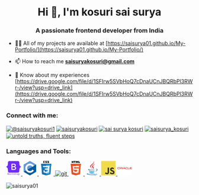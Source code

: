 <h1 align="center">Hi 👋, I'm kosuri sai surya</h1>
<h3 align="center">A passionate frontend developer from India</h3>

- 👨‍💻 All of my projects are available at [https://saisurya01.github.io/My-Portfolio/](https://saisurya01.github.io/My-Portfolio/)

- 📫 How to reach me **saisuryakosuri@gmail.com**

- 📄 Know about my experiences [https://drive.google.com/file/d/1SFIrw5SVbHoQ7cDnaUCnJBQRbPl3RWr-/view?usp=drive_link](https://drive.google.com/file/d/1SFIrw5SVbHoQ7cDnaUCnJBQRbPl3RWr-/view?usp=drive_link)

<h3 align="left">Connect with me:</h3>
<p align="left">
<a href="https://twitter.com/@saisuryakosuri1" target="blank"><img align="center" src="https://raw.githubusercontent.com/rahuldkjain/github-profile-readme-generator/master/src/images/icons/Social/twitter.svg" alt="@saisuryakosuri1" height="30" width="40" /></a>
<a href="https://linkedin.com/in/saisuryakosuri" target="blank"><img align="center" src="https://raw.githubusercontent.com/rahuldkjain/github-profile-readme-generator/master/src/images/icons/Social/linked-in-alt.svg" alt="saisuryakosuri" height="30" width="40" /></a>
<a href="https://fb.com/sai surya kosuri" target="blank"><img align="center" src="https://raw.githubusercontent.com/rahuldkjain/github-profile-readme-generator/master/src/images/icons/Social/facebook.svg" alt="sai surya kosuri" height="30" width="40" /></a>
<a href="https://instagram.com/saisurya_kosuri" target="blank"><img align="center" src="https://raw.githubusercontent.com/rahuldkjain/github-profile-readme-generator/master/src/images/icons/Social/instagram.svg" alt="saisurya_kosuri" height="30" width="40" /></a>
<a href="https://www.youtube.com/c/untold truths, fluent steps" target="blank"><img align="center" src="https://raw.githubusercontent.com/rahuldkjain/github-profile-readme-generator/master/src/images/icons/Social/youtube.svg" alt="untold truths, fluent steps" height="30" width="40" /></a>
</p>

<h3 align="left">Languages and Tools:</h3>
<p align="left"> <a href="https://getbootstrap.com" target="_blank" rel="noreferrer"> <img src="https://raw.githubusercontent.com/devicons/devicon/master/icons/bootstrap/bootstrap-plain-wordmark.svg" alt="bootstrap" width="40" height="40"/> </a> <a href="https://www.cprogramming.com/" target="_blank" rel="noreferrer"> <img src="https://raw.githubusercontent.com/devicons/devicon/master/icons/c/c-original.svg" alt="c" width="40" height="40"/> </a> <a href="https://www.w3schools.com/css/" target="_blank" rel="noreferrer"> <img src="https://raw.githubusercontent.com/devicons/devicon/master/icons/css3/css3-original-wordmark.svg" alt="css3" width="40" height="40"/> </a> <a href="https://git-scm.com/" target="_blank" rel="noreferrer"> <img src="https://www.vectorlogo.zone/logos/git-scm/git-scm-icon.svg" alt="git" width="40" height="40"/> </a> <a href="https://www.w3.org/html/" target="_blank" rel="noreferrer"> <img src="https://raw.githubusercontent.com/devicons/devicon/master/icons/html5/html5-original-wordmark.svg" alt="html5" width="40" height="40"/> </a> <a href="https://www.java.com" target="_blank" rel="noreferrer"> <img src="https://raw.githubusercontent.com/devicons/devicon/master/icons/java/java-original.svg" alt="java" width="40" height="40"/> </a> <a href="https://developer.mozilla.org/en-US/docs/Web/JavaScript" target="_blank" rel="noreferrer"> <img src="https://raw.githubusercontent.com/devicons/devicon/master/icons/javascript/javascript-original.svg" alt="javascript" width="40" height="40"/> </a> <a href="https://www.oracle.com/" target="_blank" rel="noreferrer"> <img src="https://raw.githubusercontent.com/devicons/devicon/master/icons/oracle/oracle-original.svg" alt="oracle" width="40" height="40"/> </a> </p>

<p><img align="center" src="https://github-readme-stats.vercel.app/api/top-langs?username=saisurya01&show_icons=true&locale=en&layout=compact" alt="saisurya01" /></p>
